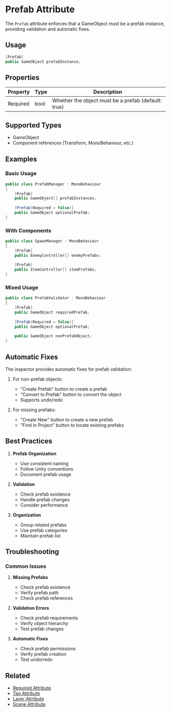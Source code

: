 # Prefab Attribute

The `Prefab` attribute enforces that a GameObject must be a prefab instance, providing validation and automatic fixes.

## Usage

```csharp
[Prefab]
public GameObject prefabInstance;
```

## Properties

| Property | Type | Description |
|----------|------|-------------|
| Required | bool | Whether the object must be a prefab (default: true) |

## Supported Types

- GameObject
- Component references (Transform, MonoBehaviour, etc.)

## Examples

### Basic Usage
```csharp
public class PrefabManager : MonoBehaviour
{
    [Prefab]
    public GameObject[] prefabInstances;
    
    [Prefab(Required = false)]
    public GameObject optionalPrefab;
}
```

### With Components
```csharp
public class SpawnManager : MonoBehaviour
{
    [Prefab]
    public EnemyController[] enemyPrefabs;
    
    [Prefab]
    public ItemController[] itemPrefabs;
}
```

### Mixed Usage
```csharp
public class PrefabValidator : MonoBehaviour
{
    [Prefab]
    public GameObject requiredPrefab;
    
    [Prefab(Required = false)]
    public GameObject optionalPrefab;
    
    public GameObject nonPrefabObject;
}
```

## Automatic Fixes

The inspector provides automatic fixes for prefab validation:

1. For non-prefab objects:
   - "Create Prefab" button to create a prefab
   - "Convert to Prefab" button to convert the object
   - Supports undo/redo

2. For missing prefabs:
   - "Create New" button to create a new prefab
   - "Find in Project" button to locate existing prefabs

## Best Practices

1. **Prefab Organization**
   - Use consistent naming
   - Follow Unity conventions
   - Document prefab usage

2. **Validation**
   - Check prefab existence
   - Handle prefab changes
   - Consider performance

3. **Organization**
   - Group related prefabs
   - Use prefab categories
   - Maintain prefab list

## Troubleshooting

### Common Issues

1. **Missing Prefabs**
   - Check prefab existence
   - Verify prefab path
   - Check prefab references

2. **Validation Errors**
   - Check prefab requirements
   - Verify object hierarchy
   - Test prefab changes

3. **Automatic Fixes**
   - Check prefab permissions
   - Verify prefab creation
   - Test undo/redo

## Related

- [Required Attribute](Required.md)
- [Tag Attribute](Tag.md)
- [Layer Attribute](Layer.md)
- [Scene Attribute](Scene.md) 